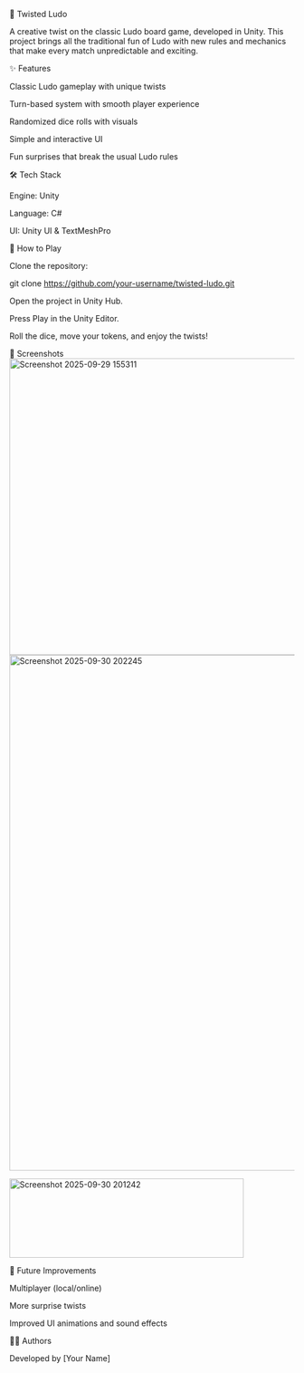 🎲 Twisted Ludo

A creative twist on the classic Ludo board game, developed in Unity.
This project brings all the traditional fun of Ludo with new rules and mechanics that make every match unpredictable and exciting.

✨ Features

Classic Ludo gameplay with unique twists

Turn-based system with smooth player experience

Randomized dice rolls with visuals

Simple and interactive UI

Fun surprises that break the usual Ludo rules

🛠️ Tech Stack

Engine: Unity

Language: C#

UI: Unity UI & TextMeshPro

🚀 How to Play

Clone the repository:

git clone https://github.com/your-username/twisted-ludo.git


Open the project in Unity Hub.

Press Play in the Unity Editor.

Roll the dice, move your tokens, and enjoy the twists!

📸 Screenshots
<img width="975" height="524" alt="Screenshot 2025-09-29 155311" src="https://github.com/user-attachments/assets/04aa80a7-8b0e-4ff4-9fe1-1a63dfa70bc7" />
<img width="1228" height="911" alt="Screenshot 2025-09-30 202245" src="https://github.com/user-attachments/assets/951ac34a-135d-4659-b645-fb562648a787" />

<img width="414" height="140" alt="Screenshot 2025-09-30 201242" src="https://github.com/user-attachments/assets/19a914a1-e365-47d7-8b69-722a65fb97fa" />


📌 Future Improvements

Multiplayer (local/online)

More surprise twists

Improved UI animations and sound effects

👨‍💻 Authors

Developed by [Your Name]

